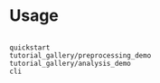 # Usage

```{toctree}

quickstart
tutorial_gallery/preprocessing_demo
tutorial_gallery/analysis_demo
cli

```
